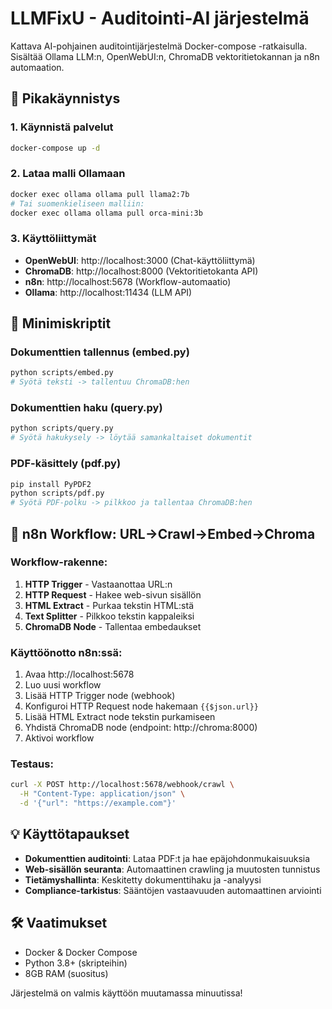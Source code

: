 # LLMFixU - Auditointi-AI järjestelmä

Kattava AI-pohjainen auditointijärjestelmä Docker-compose -ratkaisulla. Sisältää Ollama LLM:n, OpenWebUI:n, ChromaDB vektoritietokannan ja n8n automaation.

## 🚀 Pikakäynnistys

### 1. Käynnistä palvelut
```bash
docker-compose up -d
```

### 2. Lataa malli Ollamaan
```bash
docker exec ollama ollama pull llama2:7b
# Tai suomenkieliseen malliin:
docker exec ollama ollama pull orca-mini:3b
```

### 3. Käyttöliittymät
- **OpenWebUI**: http://localhost:3000 (Chat-käyttöliittymä)
- **ChromaDB**: http://localhost:8000 (Vektoritietokanta API)
- **n8n**: http://localhost:5678 (Workflow-automaatio)
- **Ollama**: http://localhost:11434 (LLM API)

## 📝 Minimiskriptit

### Dokumenttien tallennus (embed.py)
```bash
python scripts/embed.py
# Syötä teksti -> tallentuu ChromaDB:hen
```

### Dokumenttien haku (query.py)
```bash
python scripts/query.py
# Syötä hakukysely -> löytää samankaltaiset dokumentit
```

### PDF-käsittely (pdf.py)
```bash
pip install PyPDF2
python scripts/pdf.py
# Syötä PDF-polku -> pilkkoo ja tallentaa ChromaDB:hen
```

## 🔄 n8n Workflow: URL→Crawl→Embed→Chroma

### Workflow-rakenne:
1. **HTTP Trigger** - Vastaanottaa URL:n
2. **HTTP Request** - Hakee web-sivun sisällön
3. **HTML Extract** - Purkaa tekstin HTML:stä
4. **Text Splitter** - Pilkkoo tekstin kappaleiksi
5. **ChromaDB Node** - Tallentaa embedaukset

### Käyttöönotto n8n:ssä:
1. Avaa http://localhost:5678
2. Luo uusi workflow
3. Lisää HTTP Trigger node (webhook)
4. Konfiguroi HTTP Request node hakemaan `{{$json.url}}`
5. Lisää HTML Extract node tekstin purkamiseen
6. Yhdistä ChromaDB node (endpoint: http://chroma:8000)
7. Aktivoi workflow

### Testaus:
```bash
curl -X POST http://localhost:5678/webhook/crawl \
  -H "Content-Type: application/json" \
  -d '{"url": "https://example.com"}'
```

## 💡 Käyttötapaukset
- **Dokumenttien auditointi**: Lataa PDF:t ja hae epäjohdonmukaisuuksia
- **Web-sisällön seuranta**: Automaattinen crawling ja muutosten tunnistus  
- **Tietämyshallinta**: Keskitetty dokumenttihaku ja -analyysi
- **Compliance-tarkistus**: Sääntöjen vastaavuuden automaattinen arviointi

## 🛠️ Vaatimukset
- Docker & Docker Compose
- Python 3.8+ (skripteihin)
- 8GB RAM (suositus)

Järjestelmä on valmis käyttöön muutamassa minuutissa!